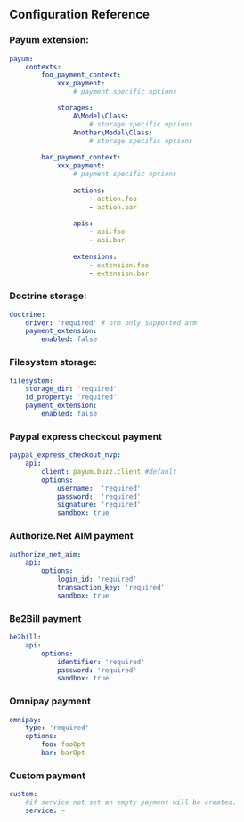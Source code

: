 ## Configuration Reference

### Payum extension:

```yaml
payum:
    contexts:
        foo_payment_context:
            xxx_payment:
                # payment specific options

            storages:
                A\Model\Class:
                    # storage specific options
                Another\Model\Class:
                    # storage specific options
                
        bar_payment_context:
            xxx_payment:
                # payment specific options
                
                actions:
                    - action.foo
                    - action.bar
                   
                apis:
                    - api.foo
                    - api.bar
                
                extensions:
                    - extension.foo
                    - extension.bar
```

### Doctrine storage:

```yaml
doctrine:
    driver: 'required' # orm only supported atm
    payment_extension:
        enabled: false
```

### Filesystem storage:

```yaml
filesystem:
    storage_dir: 'required'
    id_property: 'required'
    payment_extension:
        enabled: false
```

### Paypal express checkout payment

```yaml
paypal_express_checkout_nvp:
    api:
        client: payum.buzz.client #default
        options:
            username:  'required'
            password:  'required'
            signature: 'required'
            sandbox: true
```

### Authorize.Net AIM payment

```yaml
authorize_net_aim:
    api:
        options:
            login_id: 'required'
            transaction_key: 'required'
            sandbox: true
```

### Be2Bill payment

```yml
be2bill:
    api:
        options:
            identifier: 'required'
            password: 'required'
            sandbox: true
```

### Omnipay payment

```yml
omnipay:
    type: 'required'
    options:
        foo: fooOpt
        bar: barOpt
```

### Custom payment

```yaml
custom:
    #if service not set an empty payment will be created. 
    service: ~ 
```
